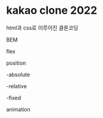 # kakao clone 2022

html과 css로 이루어진 클론코딩

BEM

flex

position

-absolute

-relative

-fixed

animation
